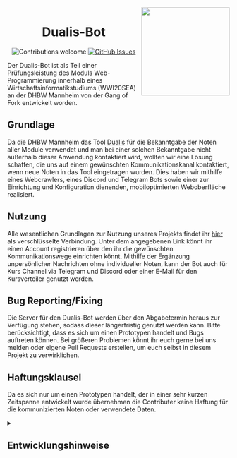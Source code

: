 <img src="https://dualis-crawler.s3.eu-central-1.amazonaws.com/Logo.png" align="right" height="200"/>

<div align="center">
  
# Dualis-Bot
![Contributions welcome](https://img.shields.io/badge/contributions-welcome-orange.svg)
[![GitHub Issues](https://img.shields.io/github/issues/dualis-bot/dualis-bot.svg)](https://github.com/dualis-bot/dualis-bot/issues)
  
</div>

Der Dualis-Bot ist als Teil einer Prüfungsleistung des Moduls Web-Programmierung innerhalb eines Wirtschaftsinformatikstudiums (WWI20SEA) an der DHBW Mannheim von der Gang of Fork entwickelt worden.

## Grundlage

Da die DHBW Mannheim das Tool [Dualis](https://dualis.dhbw.de) für die Bekanntgabe der Noten aller Module verwendet und man bei einer solchen Bekanntgabe nicht außerhalb dieser Anwendung kontaktiert wird, wollten wir eine Lösung schaffen, die uns auf einem gewünschten Kommunikationskanal kontaktiert, wenn neue Noten in das Tool eingetragen wurden. Dies haben wir mithilfe eines Webcrawlers, eines Discord und Telegram Bots sowie einer zur Einrichtung und Konfiguration dienenden, mobiloptimierten Weboberfläche realisiert.

## Nutzung

Alle wesentlichen Grundlagen zur Nutzung unseres Projekts findet ihr [hier](http://dualis-bot.robin-reyer.de) als verschlüsselte Verbindung. Unter dem angegebenen Link könnt ihr einen Account registrieren über den ihr die gewünschten Kommunikationswege einrichten könnt. Mithilfe der Ergänzung unpersönlicher Nachrichten ohne individueller Noten, kann der Bot auch für Kurs Channel via Telegram und Discord oder einer E-Mail für den Kursverteiler genutzt werden.

## Bug Reporting/Fixing

Die Server für den Dualis-Bot werden über den Abgabetermin heraus zur Verfügung stehen, sodass dieser längerfristig genutzt werden kann. Bitte berücksichtigt, dass es sich um einen Prototypen handelt und Bugs auftreten können. Bei größeren Problemen könnt ihr euch gerne bei uns melden oder eigene Pull Requests erstellen, um euch selbst in diesem Projekt zu verwirklichen.

## Haftungsklausel

Da es sich nur um einen Prototypen handelt, der in einer sehr kurzen Zeitspanne entwickelt wurde übernehmen die Contributer keine Haftung für die kommunizierten Noten oder verwendete Daten.

<details><summary><h2>Entwicklungshinweise</h2></summary>
  
### Run / Build Frontend

from directory /dualis-bot/frontend `trex run start | snel build`

### Build / Run Backend and Crawler

from directory /dualis-bot `docker-compose build | docker-compose up`

### Run Backend Tests

`deno test --allow-env --allow-read --importmap=./backend/tests/importmap.json`

### Run Crawler Tests

`cd dualis-crawler | go test -v ./...`

### [Backend-Doku](https://gitlab.com/lumaghg/dualis-bot-backend-doku/-/tree/main)
</details>
